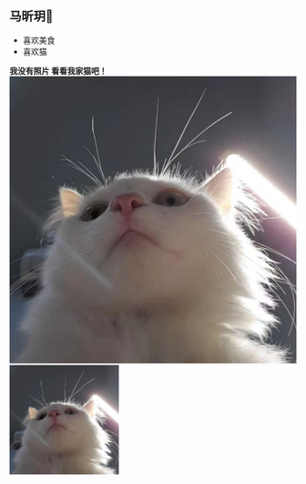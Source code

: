 ## 马昕玥:sparkling_heart:

- 喜欢美食
- 喜欢猫

**我没有照片 看看我家猫吧！**
![image](https://github.com/gtb-2022-ma-xinyue/.github/blob/main/assets/1.jpg?raw=true)
<img src="https://github.com/gtb-2022-ma-xinyue/.github/blob/main/assets/1.jpg?raw=true" style="zoom:20%" />
